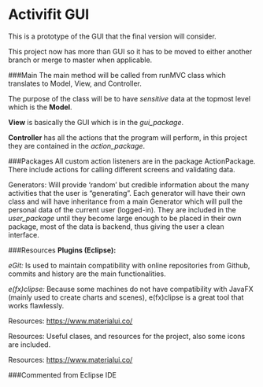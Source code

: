 # Activifit GUI
This is a prototype of the GUI that the final version will consider. 

This project now has more than GUI so it has to be moved to either another branch or merge to master when applicable.

###Main
The main method will be called from runMVC class which translates to Model, View, and Controller.

The purpose of the class will be to have _sensitive_ data at the topmost level which is the __Model__.

__View__ is basically the GUI which is in the _gui_package_.

__Controller__ has all the actions that the program will perform, in this project they are contained in the _action_package_.

###Packages
All custom action listeners are in the package ActionPackage.
There include actions for calling different screens and validating data.

Generators: Will provide ‘random’ but credible information about the many activities that the user is “generating”. Each generator will have their own class and will have inheritance from a main Generator which will pull the personal data of the current user (logged-in). They are included in the _user_package_ until they become large enough to be placed in their own package, most of the data is backend, thus giving the user a clean interface.

###Resources
__Plugins (Eclipse):__ 

_eGit:_ Is used to maintain compatibility with online repositories from Github, commits and history are the main functionalities.

_e(fx)clipse:_ Because some machines do not have compatibility with JavaFX (mainly used to create charts and scenes), e(fx)clipse is a great tool that works flawlessly.
 
 

Resources:
https://www.materialui.co/

Resources: Useful clases, and resources for the project, also some icons are included.


Resources:
https://www.materialui.co/

###Commented from Eclipse IDE

